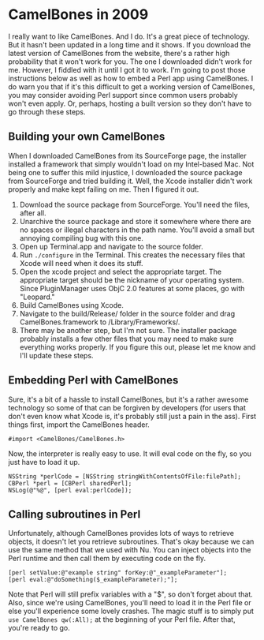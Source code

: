 # CamelBones in 2009

I really want to like CamelBones.  And I do.  It's a great piece of technology.  But it hasn't been updated in a long time and it shows.  If you download the latest version of CamelBones from the website, there's a rather high probability that it won't work for you.  The one I downloaded didn't work for me.  However, I fiddled with it until I got it to work.  I'm going to post those instructions below as well as how to embed a Perl app using CamelBones.  I do warn you that if it's this difficult to get a working version of CamelBones, you may consider avoiding Perl support since common users probably won't even apply.  Or, perhaps, hosting a built version so they don't have to go through these steps.

## Building your own CamelBones

When I downloaded CamelBones from its SourceForge page, the installer installed a framework that simply wouldn't load on my Intel-based Mac.  Not being one to suffer this mild injustice, I downloaded the source package from SourceForge and tried building it.  Well, the Xcode installer didn't work properly and make kept failing on me.  Then I figured it out.

1. Download the source package from SourceForge.  You'll need the files, after all.
2. Unarchive the source package and store it somewhere where there are no spaces or illegal characters in the path name.  You'll avoid a small but annoying compiling bug with this one.
3. Open up Terminal.app and navigate to the source folder.
4. Run `./configure` in the Terminal.  This creates the necessary files that Xcode will need when it does its stuff.
5. Open the xcode project and select the appropriate target.  The appropriate target should be the nickname of your operating system.  Since PluginManager uses ObjC 2.0 features at some places, go with "Leopard."
6. Build CamelBones using Xcode.
7. Navigate to the build/Release/ folder in the source folder and drag CamelBones.framework to /Library/Frameworks/.
8. There may be another step, but I'm not sure.  The installer package probably installs a few other files that you may need to make sure everything works properly.  If you figure this out, please let me know and I'll update these steps.

## Embedding Perl with CamelBones

Sure, it's a bit of a hassle to install CamelBones, but it's a rather awesome technology so some of that can be forgiven by developers (for users that don't even know what Xcode is, it's probably still just a pain in the ass).  First things first, import the CamelBones header.

	#import <CamelBones/CamelBones.h>

Now, the interpreter is really easy to use.  It will eval code on the fly, so you just have to load it up.

	NSString *perlCode = [NSString stringWithContentsOfFile:filePath];
	CBPerl *perl = [CBPerl sharedPerl];
	NSLog(@"%@", [perl eval:perlCode]);

## Calling subroutines in Perl

Unfortunately, although CamelBones provides lots of ways to retrieve objects, it doesn't let you retrieve subroutines.  That's okay because we can use the same method that we used with Nu.  You can inject objects into the Perl runtime and then call them by executing code on the fly.

	[perl setValue:@"example string" forKey:@"_exampleParameter"];
	[perl eval:@"doSomething($_exampleParameter);"];

Note that Perl will still prefix variables with a "$", so don't forget about that.  Also, since we're using CamelBones, you'll need to load it in the Perl file or else you'll experience some lovely crashes.  The magic stuff is to simply put `use CamelBones qw(:All);` at the beginning of your Perl file.  After that, you're ready to go.